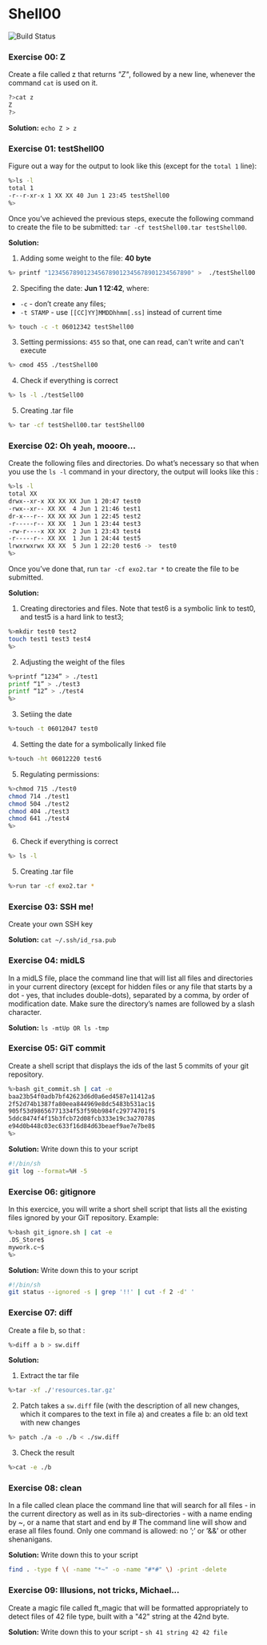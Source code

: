 # Shell00
![Build Status](https://camo.githubusercontent.com/d76fd7565bd13dcb9562621ba516f3d08387b3bcbad9c605ba62e3de7de03da2/68747470733a2f2f696d672e736869656c64732e696f2f62616467652f5368656c6c2d426173682d626c7565)

### Exercise 00: Z
Create a file called z that returns _"Z"_, followed by a new line, whenever the command `cat` is used on it.
```sh
?>cat z
Z
?>
```
**Solution:** `echo Z > z`

### Exercise 01: testShell00
Figure out a way for the output to look like this (except for the `total 1` line):
```sh
%>ls -l
total 1
-r--r-xr-x 1 XX XX 40 Jun 1 23:45 testShell00
%>
```
Once you’ve achieved the previous steps, execute the following command to create the file to be submitted: `tar -cf testShell00.tar testShell00`.

**Solution:** 
1)  Adding some weight to the file: **40 byte**
```sh
%> printf "1234567890123456789012345678901234567890" >  ./testShell00
```
2)  Specifing the date: **Jun 1 12:42**, where:
- `-с` - don’t create any files;
- `-t STAMP` - use `[[CC]YY]MMDDhhmm[.ss]` instead of current time
```sh
%> touch -c -t 06012342 testShell00
```
 3)  Setting permissions: `455` so that, one can read, can't write and can't execute
```sh
%> cmod 455 ./testShell00
```
 4)  Check if everything is correct
```sh
%> ls -l ./testSell00
```
 5)  Creating .tar file
```sh
%> tar -cf testShell00.tar testShell00
```

### Exercise 02: Oh yeah, mooore...
Create the following files and directories. Do what’s necessary so that when you use the `ls -l` command in your directory, the output will looks like this :
```sh
%>ls -l
total XX
drwx--xr-x XX XX XX Jun 1 20:47 test0
-rwx--xr-- XX XX  4 Jun 1 21:46 test1
dr-x---r-- XX XX XX Jun 1 22:45 test2
-r-----r-- XX XX  1 Jun 1 23:44 test3
-rw-r----x XX XX  2 Jun 1 23:43 test4
-r-----r-- XX XX  1 Jun 1 24:44 test5
lrwxrwxrwx XX XX  5 Jun 1 22:20 test6 ->  test0
%>
```
Once you’ve done that, run `tar -cf exo2.tar *` to create the file to be submitted.

**Solution:**
1) Creating directories and files. Note that test6 is a symbolic link to test0, and test5 is a hard link to test3;

```sh
%>mkdir test0 test2
touch test1 test3 test4
%>
```
2) Adjusting the weight of the files
```sh
%>printf “1234” > ./test1 
printf “1” > ./test3
printf “12” > ./test4
%>
```
3) Setiing the date
```sh
%>touch -t 06012047 test0
```
4) Setting the date for a symbolically linked file
```sh
%>touch -ht 06012220 test6
```
5) Regulating permissions:
```sh
%>chmod 715 ./test0
chmod 714 ./test1
chmod 504 ./test2
chmod 404 ./test3
chmod 641 ./test4
%>
```
 6)  Check if everything is correct
```sh
%> ls -l
```
 5)  Creating .tar file
```sh
%>run tar -cf exo2.tar *
```

### Exercise 03: SSH me!
Create your own SSH key

**Solution:** `cat ~/.ssh/id_rsa.pub`

### Exercise 04: midLS
In a midLS file, place the command line that will list all files and directories in your current directory (except for hidden files or any file that starts by a dot - yes, that includes double-dots), separated by a comma, by order of modification date. Make sure the directory’s names are followed by a slash character.

**Solution:** `ls -mtUp OR ls -tmp`

### Exercise 05: GiT commit
Create a shell script that displays the ids of the last 5 commits of your git repository.
```sh
%>bash git_commit.sh | cat -e
baa23b54f0adb7bf42623d6d0a6ed4587e11412a$
2f52d74b1387fa80eea844969e8dc5483b531ac1$
905f53d98656771334f53f59bb984fc29774701f$
5ddc8474f4f15b3fcb72d08fcb333e19c3a27078$
e94d0b448c03ec633f16d84d63beaef9ae7e7be8$
%>
```
**Solution:** Write down this to your script
```sh
#!/bin/sh
git log --format=%H -5 
```

### Exercise 06: gitignore
In this exercice, you will write a short shell script that lists all the existing files ignored by your GiT repository. Example:
```sh
%>bash git_ignore.sh | cat -e
.DS_Store$
mywork.c~$
%>
```
**Solution:** Write down this to your script
```sh
#!/bin/sh
git status --ignored -s | grep '!!' | cut -f 2 -d' '
```

### Exercise 07: diff
Create a file b, so that :
```sh
%>diff a b > sw.diff
```
**Solution:** 
1) Extract the tar file
```sh
%>tar -xf ./'resources.tar.gz'
```
2) Patch takes a `sw.diff` file (with the description of all new changes, which it compares to the text in file a) and creates a file b: an old text with new changes
```sh
%> patch ./a -o ./b < ./sw.diff
```
3) Check the result
```sh
%>cat -e ./b 
```

### Exercise 08: clean
In a file called clean place the command line that will search for all files - in the current directory as well as in its sub-directories - with a name ending by ~, or a name that start and end by #
The command line will show and erase all files found.
Only one command is allowed: no ’;’ or ’&&’ or other shenanigans.

**Solution:** Write down this to your script
```sh
find . -type f \( -name "*~" -o -name "#*#" \) -print -delete
```

### Exercise 09:  Illusions, not tricks, Michael... 
Create a magic file called ft_magic that will be formatted appropriately to detect
files of 42 file type, built with a "42" string at the 42nd byte.

**Solution:** Write down this to your script -  `sh 41 string 42 42 file`

